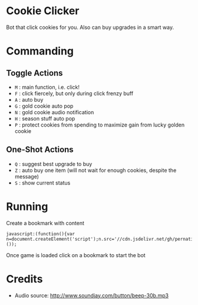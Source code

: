 # Cookie Clicker

Bot that click cookies for you. Also can buy upgrades in a smart way.

# Commanding

## Toggle Actions

- `M` : main function, i.e. click!
- `F` : click fiercely, but only during click frenzy buff
- `A` : auto buy
- `G` : gold cookie auto pop
- `N` : gold cookie audio notification
- `H` : season stuff auto pop
- `P` : protect cookies from spending to maximize gain from lucky golden cookie

## One-Shot Actions

- `Q` : suggest best upgrade to buy
- `Z` : auto buy one item (will not wait for enough cookies, despite the message)
- `S` : show current status

# Running

Create a bookmark with content
```
javascript:(function(){var n=document.createElement('script');n.src='//cdn.jsdelivr.net/gh/pernatiy/cc@v1.2.0/cc.js';document.body.appendChild(n);}());
```
Once game is loaded click on a bookmark to start the bot

# Credits

- Audio source: http://www.soundjay.com/button/beep-30b.mp3
